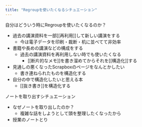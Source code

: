 ```yaml
---
title: "Regroupを使いたくなるシチュエーション"
---
```


自分はどういう時にRegroupを使いたくなるのか？
- 過去の講演資料を一部[[再利用]]して新しい講演をする
    - 今は電子データを印刷・裁断・机に並べてて非効率
- 書籍や長めの講演などの構成をする
    - 過去の講演資料を再利用しない時でも使いたくなる
        - [[断片的なメモ]]を書き溜めてからそれを[[構造化]]する
- 見通しの悪くなったScrapboxのページをなんとかしたい
    - 書き連ねられたものを構造化する
- 自分の中で構造化したいと思える本
    - [[抜き書き]]を構造化する

ノートを取り出すシチュエーション
- なぜノートを取り出したのか？
    - 複雑な話をしようとして頭を整理したくなったから
- 授業のノートとり

